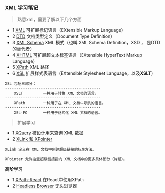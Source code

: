 ### XML 学习笔记

>  熟悉xml，需要了解以下几个方面

* 1    [XML](http://www.w3school.com.cn/xml/index.asp)                          可扩展标记语言（EXtensible Markup Language） 
* 2    [DTD](http://www.w3school.com.cn/dtd/index.asp)                          文档类型定义（Document Type Definition）
* 3    [XML Schema](http://www.w3school.com.cn/schema/index.asp)           XML 模式（也叫 XML Schema Definition，XSD ， 是DTD的替代者）
* 4    [XHTML](http://www.w3school.com.cn/xhtml/index.asp)                     可扩展超文本标签语言（EXtensible HyperText Markup Language） 
* 5    [XPath](http://www.w3school.com.cn/xpath/index.asp)                       XML 路径
* 6    [XSL](http://www.w3school.com.cn/xsl/index.asp)                           扩展样式表语言（EXtensible Stylesheet Language，以及**XSLT**）

```
XSL 包括三部分：
-------------------------------------------
	XSLT   	     一种用于转换 XML 文档的语言。
-------------------------------------------
	XPath        一种用于在 XML 文档中导航的语言。
-------------------------------------------
	XSL-FO       一种用于格式化 XML 文档的语言。
```





> 扩展学习

* 1   [XQuery](http://www.w3school.com.cn/xquery/index.asp)                      被设计用来查询 XML 数据
* 2   [XLink 和 XPointer](http://www.w3school.com.cn/xlink/index.asp)    

 ```
XLink 定义在 XML 文档中创建超级链接的标准方法。

XPointer 允许这些超级链接指向 XML 文档中的更多具体部分（片断）。
 ```



**高阶学习**

* 1   [XPath-React](https://github.com/badeball/xpath-react)                     在React中使用XPath
* 2   [Headless Browser](https://blog.csdn.net/heavenmark/article/details/80135364)          无头浏览器